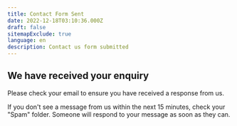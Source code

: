 ```yaml
---
title: Contact Form Sent
date: 2022-12-18T03:10:36.000Z
draft: false
sitemapExclude: true
language: en
description: Contact us form submitted
---
```


## We have received your enquiry

Please check your email to ensure you have received a response from us. 

If you don't see a message from us within the next 15 minutes, check your "Spam" folder. Someone will respond to your message as soon as they can.
